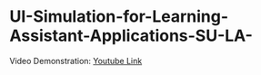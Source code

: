 # UI-Simulation-for-Learning-Assistant-Applications-SU-LA-

Video Demonstration: [Youtube Link](https://www.youtube.com/watch?v=pBiDSkM3CUE "Project Video Demonstration") 
